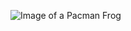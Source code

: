 ![Image of a Pacman Frog](https://i.pinimg.com/originals/7c/34/87/7c3487ff1293e4217cbaded70c1ff039.jpg)
